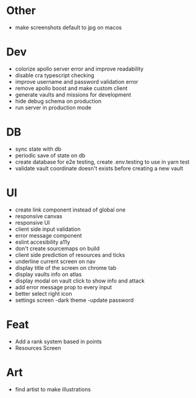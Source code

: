 # Other

- make screenshots default to jpg on macos

# Dev

- colorize apollo server error and improve readability
- disable cra typescript checking
- improve username and password validation error
- remove apollo boost and make custom client
- generate vaults and missions for development
- hide debug schema on production
- run server in production mode

# DB

- sync state with db
- periodic save of state on db
- create database for e2e testing, create .env.testing to use in yarn test
- validate vault coordinate doesn't exists before creating a new vault

# UI

- create <a> link component instead of global one
- responsive canvas
- responsive UI
- client side input validation
- error message component
- eslint accesibility a11y
- don't create sourcemaps on build
- client side prediction of resources and ticks
- underline current screen on nav
- display title of the screen on chrome tab
- display vaults info on atlas
- display modal on vault click to show info and attack
- add error message prop to every input
- better select right icon
- settings screen
  -dark theme
  -update password

# Feat

- Add a rank system based in points
- Resources Screen

# Art

- find artist to make illustrations
